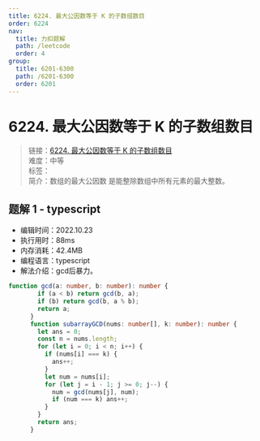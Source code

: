 ```yaml
---
title: 6224. 最大公因数等于 K 的子数组数目
order: 6224
nav:
  title: 力扣题解
  path: /leetcode
  order: 4
group:
  title: 6201-6300
  path: /6201-6300
  order: 6201
---
```


# 6224. 最大公因数等于 K 的子数组数目
    
> 链接：[6224. 最大公因数等于 K 的子数组数目](https://leetcode.cn/problems/number-of-subarrays-with-gcd-equal-to-k/)  
> 难度：中等  
> 标签：  
> 简介：数组的最大公因数 是能整除数组中所有元素的最大整数。
      
## 题解 1 - typescript
- 编辑时间：2022.10.23
- 执行用时：88ms
- 内存消耗：42.4MB
- 编程语言：typescript
- 解法介绍：gcd后暴力。
```typescript
function gcd(a: number, b: number): number {
        if (a < b) return gcd(b, a);
        if (b) return gcd(b, a % b);
        return a;
      }
      function subarrayGCD(nums: number[], k: number): number {
        let ans = 0;
        const n = nums.length;
        for (let i = 0; i < n; i++) {
          if (nums[i] === k) {
            ans++;
          }
          let num = nums[i];
          for (let j = i - 1; j >= 0; j--) {
            num = gcd(nums[j], num);
            if (num === k) ans++;
          }
        }
        return ans;
      }
```

      
